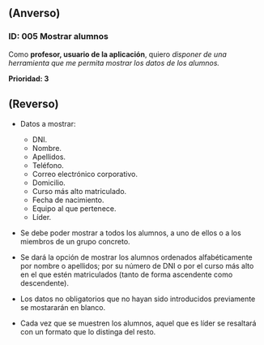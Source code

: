 ## (Anverso)

### **ID:** 005 **Mostrar alumnos**

Como **profesor, usuario de la aplicación**, quiero *disponer de una herramienta que me permita mostrar los datos de los alumnos.*

**Prioridad: 3**

## (Reverso)

* Datos a mostrar: 
  * DNI.
  * Nombre.
  * Apellidos.
  * Teléfono.
  * Correo electrónico corporativo.
  * Domicilio.
  * Curso más alto matriculado.
  * Fecha de nacimiento.
  * Equipo al que pertenece.
  * Líder.
  
* Se debe poder mostrar a todos los alumnos, a uno de ellos o a los miembros de un grupo concreto.
* Se dará la opción de mostrar los alumnos ordenados alfabéticamente por nombre o apellidos; por su número de DNI o por el curso más alto en el que estén matriculados (tanto de forma ascendente como descendente). 
* Los datos no obligatorios que no hayan sido introducidos previamente se mostararán en blanco.
* Cada vez que se muestren los alumnos, aquel que es líder se resaltará con un formato que lo distinga del resto.
